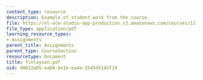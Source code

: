 ```yaml
---
content_type: resource
description: Example of student work from the course.
file: https://ol-ocw-studio-app-production.s3.amazonaws.com/courses/11-942-use-of-joint-fact-finding-in-science-intensive-policy-disputes-part-ii-spring-2004/d0612a05eab6be1eea4a1545d5142f14_finlayson.pdf
file_type: application/pdf
learning_resource_types:
- Assignments
parent_title: Assignments
parent_type: CourseSection
resourcetype: Document
title: finlayson.pdf
uid: d0612a05-eab6-be1e-ea4a-1545d5142f14
---
```

